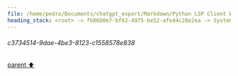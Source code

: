 ```yaml
---
file: /home/pedro/Documents/chatgpt_export/Markdown/Python LSP Client Writing.md
heading_stack: <root> -> fb86b0e7-bf62-4975-be52-afe44c28e2ea -> System -> 93a72920-b6b0-4849-ae9f-6a6bac06bf87 -> System -> aaa23743-d4b8-479a-9cf4-b7e357d2d973 -> User -> 3a85587d-63d2-4e15-a912-383beeee1f3b -> Assistant -> 2cbd10f3-6642-4021-9e90-a67e05827bf9 -> Tool -> 22a86aba-e3b8-4805-a841-9752070c999b -> Assistant -> Language Server Protocol (LSP) -> Features -> Workflow -> Writing a Python Client for LSP -> Example Libraries -> Example Code Outline -> aaa2528e-4c1f-4ad0-991b-16ed764da716 -> User -> 4a334677-9d0e-4635-afaa-e2795893b1a9 -> Assistant -> c3734514-9dae-4be3-8123-c1558578e838
---
```

###### c3734514-9dae-4be3-8123-c1558578e838
[parent ⬆️](#4a334677-9d0e-4635-afaa-e2795893b1a9)
